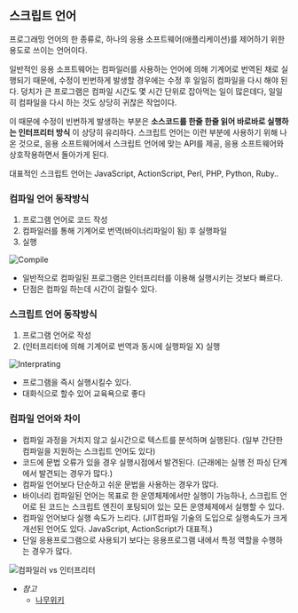 ## 스크립트 언어

프로그래밍 언어의 한 종류로, 하나의 응용 소프트웨어(애플리케이션)를 제어하기 위한 용도로 쓰이는 언어이다. 

일반적인 응용 소프트웨어는 컴파일러를 사용하는 언어에 의해 기계어로 번역된 채로 실행되기 때문에, 수정이 빈번하게 발생할 경우에는 수정 후 일일히 컴파일을 다시 해야 된다. 덩치가 큰 프로그램은 컴파일 시간도 몇 시간 단위로 잡아먹는 일이 많은데다, 일일히 컴파일을 다시 하는 것도 상당히 귀찮은 작업이다. 

이 때문에 수정이 빈번하게 발생하는 부분은 **소스코드를 한줄 한줄 읽어 바로바로 실행하는 인터프리터 방식** 이 상당히 유리하다. 스크립트 언어는 이런 부분에 사용하기 위해 나온 것으로, 응용 소프트웨어에서 스크립트 언어에 맞는 API를 제공, 응용 소프트웨어와 상호작용하면서 돌아가게 된다.

대표적인 스크립트 언어는 JavaScript, ActionScript, Perl, PHP, Python, Ruby..

### 컴파일 언어 동작방식
1. 프로그램 언어로 코드 작성
2. 컴파일러를 통해 기계어로 번역(바이너리파일이 됨) 후 실행파일
3. 실행

![Compile](http://cfile5.uf.tistory.com/image/132BF5464DDA11A00A4728)

* 일반적으로 컴파일된 프로그램은 인터프리터를 이용해 실행시키는 것보다 빠르다.
* 단점은 컴파일 하는데 시간이 걸릴수 있다.

### 스크립트 언어 동작방식
1. 프로그램 언어로 작성
2. (인터프리터에 의해 기계어로 번역과 동시에 실행파일 X) 실행

![Interprating](http://cfile1.uf.tistory.com/image/1423C0464DDA11E5209560)

* 프로그램을 즉시 실행시킬수 있다.
* 대화식으로 할수 있어 교육욕으로 좋다


### 컴파일 언어와 차이
* 컴파일 과정을 거치지 않고 실시간으로 텍스트를 분석하며 실행된다. (일부 간단한 컴파일을 지원하는 스크립트 언어도 있다)
* 코드에 문법 오류가 있을 경우 실행시점에서 발견된다. (근래에는 실행 전 파싱 단계에서 발견되는 경우가 많다.)
* 컴파일 언어보다 단순하고 쉬운 문법을 사용하는 경우가 많다.
* 바이너리 컴파일된 언어는 목표로 한 운영체제에서만 실행이 가능하나, 스크립트 언어로 된 코드는 스크립트 엔진이 포팅되어 있는 모든 운영체제에서 실행할 수 있다.
* 컴파일 언어보다 실행 속도가 느리다. (JIT컴파일 기술의 도입으로 실행속도가 크게 개선된 언어도 있다. JavaScript, ActionScript가 대표적.)
* 단일 응용프로그램으로 사용되기 보다는 응용프로그램 내에서 특정 역할을 수행하는 경우가 많다.


![컴파일러 vs 인터프리터](http://1.bp.blogspot.com/-EAW06C1nJpI/Ux63vTnHSMI/AAAAAAAAAJ4/YFVybmZZq8Q/s1600/3.jpg) 

* *참고*
  * [나무위키](https://namu.wiki/w/%EC%8A%A4%ED%81%AC%EB%A6%BD%ED%8A%B8%20%EC%96%B8%EC%96%B4)


  
